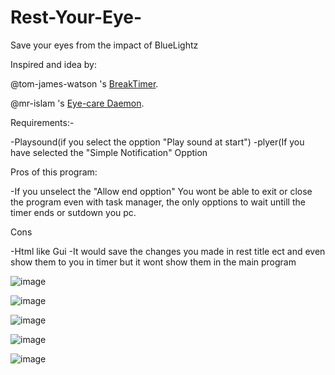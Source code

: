 # Rest-Your-Eye-
Save your eyes from the impact of BlueLightz

Inspired and idea by:

@tom-james-watson 's [BreakTimer](https://breaktimer.app/).

@mr-islam 's  [Eye-care Daemon](https://github.com/mr-islam/eyecare-daemon).

Requirements:-

-Playsound(if you select the opption "Play sound at start")
-plyer(If you have selected the "Simple Notification" Opption

Pros of this program:

-If you unselect the "Allow end opption" You wont be able to exit or close the program even with task manager, the only opptions to wait untill the timer ends or sutdown you pc.

Cons

-Html like Gui
-It would save the changes you made in rest title ect and even show them to you in timer but it wont show them in the main program

![image](https://user-images.githubusercontent.com/85488759/125195174-27fd6880-e272-11eb-98c4-e3b0d1cc7293.png)

![image](https://user-images.githubusercontent.com/85488759/125195197-48c5be00-e272-11eb-90bb-bae373ddeef8.png)

![image](https://user-images.githubusercontent.com/85488759/125195214-5d09bb00-e272-11eb-9c22-f27ca00de9d5.png)

![image](https://user-images.githubusercontent.com/85488759/125195245-77dc2f80-e272-11eb-85fe-67925514c2e9.png)

![image](https://user-images.githubusercontent.com/85488759/125195269-92160d80-e272-11eb-8615-13101b9ef482.png)

